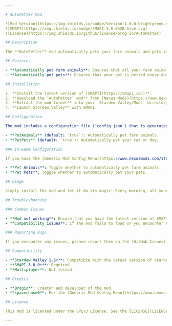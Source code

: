 ```yaml
---

# AutoPetter Mod

![Mod Version](https://img.shields.io/badge/Version-1.0.0-brightgreen.svg)  
![SMAPI](https://img.shields.io/badge/SMAPI-3.0.0%2B-blue.svg)  
![License](https://img.shields.io/github/license/brog-io/AutoPetter)

## Description

The **AutoPetter** mod automatically pets your farm animals and pets in Stardew Valley. No more running around to each animal to show them some love—this mod does it for you, ensuring your animals stay happy and produce the best quality goods.

## Features

- **Automatically pet farm animals**: Ensures that all your farm animals are petted every day, maximizing their affection and productivity.
- **Automatically pet pets**: Ensures that your pet is petted every day, contributing to your pet's happiness.

## Installation

1. **Install the latest version of [SMAPI](https://smapi.io/)**.
2. **Download the `AutoPetter` mod** from [Nexus Mods](https://www.nexusmods.com/stardewvalley/mods/27203), or another mod repository.
3. **Extract the mod folder** into your `Stardew Valley/Mods` directory.
4. **Launch Stardew Valley** with SMAPI.

## Configuration

The mod includes a configuration file (`config.json`) that is generated upon the first launch. You can adjust the following options:

- **PetAnimals** (default: `true`): Automatically pet farm animals.
- **PetPets** (default: `true`): Automatically pet your cat or dog.

### In-Game Configuration

If you have the [Generic Mod Config Menu](https://www.nexusmods.com/stardewvalley/mods/5098) mod installed, you can configure `AutoPetter` directly from the game’s main menu:

- **Pet Animals**: Toggle whether to automatically pet farm animals.
- **Pet Pets**: Toggle whether to automatically pet your pets.

## Usage

Simply install the mod and let it do its magic! Every morning, all your farm animals and pets will be automatically petted, freeing you to focus on other tasks around the farm.

## Troubleshooting

### Common Issues

- **Mod not working**: Ensure that you have the latest version of SMAPI and the `Generic Mod Config Menu` (if you want to use the in-game configuration options).
- **Compatibility issues**: If the mod fails to load or you encounter errors, make sure that all dependencies are up to date.

### Reporting Bugs

If you encounter any issues, please report them on the [GitHub Issues](https://github.com/brog-io/AutoPetter/issues) page, or the mod’s Nexus Mods page. Be sure to include your SMAPI log and details about your setup.

## Compatibility

- **Stardew Valley 1.5+**: Compatible with the latest version of Stardew Valley.
- **SMAPI 3.0.0+**: Required.
- **Multiplayer**: Not tested.

## Credits

- **Brogio**: Creator and developer of the mod.
- **spacechase0**: For the [Generic Mod Config Menu](https://www.nexusmods.com/stardewvalley/mods/5098) API.

## License

This mod is licensed under the GPLv3 License. See the [LICENSE](LICENSE) file for more information.

---
```

